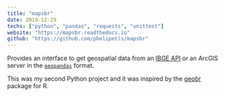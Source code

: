 ```yaml
---
title: "mapsbr"
date: 2019-12-29
techs: ["python", "pandas", "requests", "unittest"]
website: "https://mapsbr.readthedocs.io"
github: "https://github.com/phelipetls/mapsbr"
---
```


Provides an interface to get geospatial data from an [IBGE
API](https://servicodados.ibge.gov.br/api/docs/malhas?versao=2) or an ArcGIS
server in the [`geopandas`](https://geopandas.org/) format.

This was my second Python project and it was inspired by the
[geobr](https://github.com/ipeaGIT/geobr) package for R.
